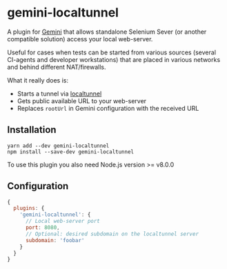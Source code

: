 # gemini-localtunnel

A plugin for [Gemini](https://gemini-testing.github.io/) that allows standalone Selenium Sever (or another compatible solution) access your local web-server.  

Useful for cases when tests can be started from various sources (several CI-agents and developer workstations) that are placed in various networks and behind different NAT/firewalls.

What it really does is:

- Starts a tunnel via [localtunnel](https://localtunnel.me/)
- Gets public available URL to your web-server
- Replaces `rootUrl` in Gemini configuration with the received URL  

## Installation

```
yarn add --dev gemini-localtunnel
npm install --save-dev gemini-localtunnel
```

To use this plugin you also need Node.js version >= v8.0.0

## Configuration

```javascript
{
  plugins: {
    'gemini-localtunnel': {
      // Local web-server port
      port: 8080,
      // Optional: desired subdomain on the localtunnel server
      subdomain: 'foobar'
    }
  }
}
```
